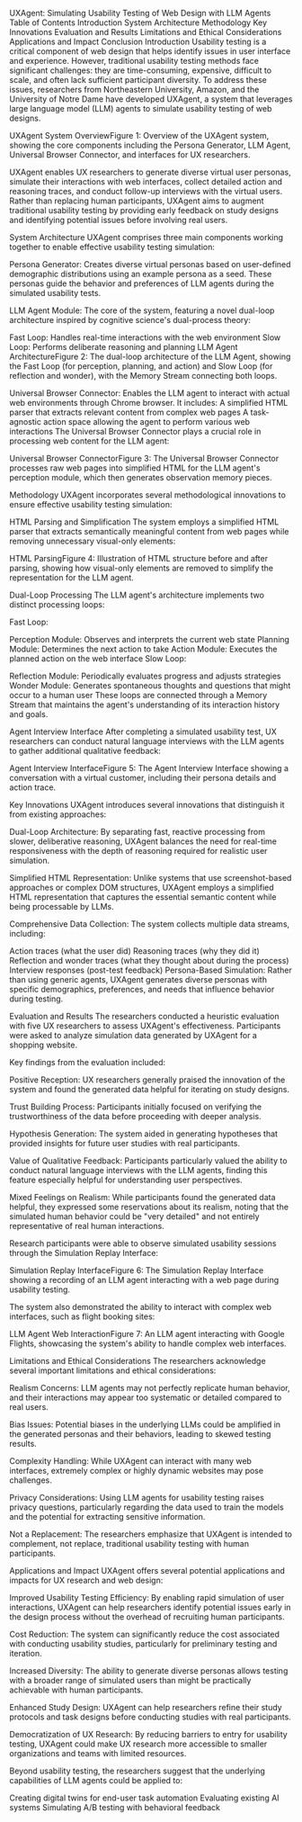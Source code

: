 UXAgent: Simulating Usability Testing of Web Design with LLM Agents
Table of Contents
Introduction
System Architecture
Methodology
Key Innovations
Evaluation and Results
Limitations and Ethical Considerations
Applications and Impact
Conclusion
Introduction
Usability testing is a critical component of web design that helps identify issues in user interface and experience. However, traditional usability testing methods face significant challenges: they are time-consuming, expensive, difficult to scale, and often lack sufficient participant diversity. To address these issues, researchers from Northeastern University, Amazon, and the University of Notre Dame have developed UXAgent, a system that leverages large language model (LLM) agents to simulate usability testing of web designs.

UXAgent System OverviewFigure 1: Overview of the UXAgent system, showing the core components including the Persona Generator, LLM Agent, Universal Browser Connector, and interfaces for UX researchers.

UXAgent enables UX researchers to generate diverse virtual user personas, simulate their interactions with web interfaces, collect detailed action and reasoning traces, and conduct follow-up interviews with the virtual users. Rather than replacing human participants, UXAgent aims to augment traditional usability testing by providing early feedback on study designs and identifying potential issues before involving real users.

System Architecture
UXAgent comprises three main components working together to enable effective usability testing simulation:

Persona Generator: Creates diverse virtual personas based on user-defined demographic distributions using an example persona as a seed. These personas guide the behavior and preferences of LLM agents during the simulated usability tests.

LLM Agent Module: The core of the system, featuring a novel dual-loop architecture inspired by cognitive science's dual-process theory:

Fast Loop: Handles real-time interactions with the web environment
Slow Loop: Performs deliberate reasoning and planning
LLM Agent ArchitectureFigure 2: The dual-loop architecture of the LLM Agent, showing the Fast Loop (for perception, planning, and action) and Slow Loop (for reflection and wonder), with the Memory Stream connecting both loops.

Universal Browser Connector: Enables the LLM agent to interact with actual web environments through Chrome browser. It includes:
A simplified HTML parser that extracts relevant content from complex web pages
A task-agnostic action space allowing the agent to perform various web interactions
The Universal Browser Connector plays a crucial role in processing web content for the LLM agent:

Universal Browser ConnectorFigure 3: The Universal Browser Connector processes raw web pages into simplified HTML for the LLM agent's perception module, which then generates observation memory pieces.

Methodology
UXAgent incorporates several methodological innovations to ensure effective usability testing simulation:

HTML Parsing and Simplification
The system employs a simplified HTML parser that extracts semantically meaningful content from web pages while removing unnecessary visual-only elements:

HTML ParsingFigure 4: Illustration of HTML structure before and after parsing, showing how visual-only elements are removed to simplify the representation for the LLM agent.

Dual-Loop Processing
The LLM agent's architecture implements two distinct processing loops:

Fast Loop:

Perception Module: Observes and interprets the current web state
Planning Module: Determines the next action to take
Action Module: Executes the planned action on the web interface
Slow Loop:

Reflection Module: Periodically evaluates progress and adjusts strategies
Wonder Module: Generates spontaneous thoughts and questions that might occur to a human user
These loops are connected through a Memory Stream that maintains the agent's understanding of its interaction history and goals.

Agent Interview Interface
After completing a simulated usability test, UX researchers can conduct natural language interviews with the LLM agents to gather additional qualitative feedback:

Agent Interview InterfaceFigure 5: The Agent Interview Interface showing a conversation with a virtual customer, including their persona details and action trace.

Key Innovations
UXAgent introduces several innovations that distinguish it from existing approaches:

Dual-Loop Architecture: By separating fast, reactive processing from slower, deliberative reasoning, UXAgent balances the need for real-time responsiveness with the depth of reasoning required for realistic user simulation.

Simplified HTML Representation: Unlike systems that use screenshot-based approaches or complex DOM structures, UXAgent employs a simplified HTML representation that captures the essential semantic content while being processable by LLMs.

Comprehensive Data Collection: The system collects multiple data streams, including:

Action traces (what the user did)
Reasoning traces (why they did it)
Reflection and wonder traces (what they thought about during the process)
Interview responses (post-test feedback)
Persona-Based Simulation: Rather than using generic agents, UXAgent generates diverse personas with specific demographics, preferences, and needs that influence behavior during testing.

Evaluation and Results
The researchers conducted a heuristic evaluation with five UX researchers to assess UXAgent's effectiveness. Participants were asked to analyze simulation data generated by UXAgent for a shopping website.

Key findings from the evaluation included:

Positive Reception: UX researchers generally praised the innovation of the system and found the generated data helpful for iterating on study designs.

Trust Building Process: Participants initially focused on verifying the trustworthiness of the data before proceeding with deeper analysis.

Hypothesis Generation: The system aided in generating hypotheses that provided insights for future user studies with real participants.

Value of Qualitative Feedback: Participants particularly valued the ability to conduct natural language interviews with the LLM agents, finding this feature especially helpful for understanding user perspectives.

Mixed Feelings on Realism: While participants found the generated data helpful, they expressed some reservations about its realism, noting that the simulated human behavior could be "very detailed" and not entirely representative of real human interactions.

Research participants were able to observe simulated usability sessions through the Simulation Replay Interface:

Simulation Replay InterfaceFigure 6: The Simulation Replay Interface showing a recording of an LLM agent interacting with a web page during usability testing.

The system also demonstrated the ability to interact with complex web interfaces, such as flight booking sites:

LLM Agent Web InteractionFigure 7: An LLM agent interacting with Google Flights, showcasing the system's ability to handle complex web interfaces.

Limitations and Ethical Considerations
The researchers acknowledge several important limitations and ethical considerations:

Realism Concerns: LLM agents may not perfectly replicate human behavior, and their interactions may appear too systematic or detailed compared to real users.

Bias Issues: Potential biases in the underlying LLMs could be amplified in the generated personas and their behaviors, leading to skewed testing results.

Complexity Handling: While UXAgent can interact with many web interfaces, extremely complex or highly dynamic websites may pose challenges.

Privacy Considerations: Using LLM agents for usability testing raises privacy questions, particularly regarding the data used to train the models and the potential for extracting sensitive information.

Not a Replacement: The researchers emphasize that UXAgent is intended to complement, not replace, traditional usability testing with human participants.

Applications and Impact
UXAgent offers several potential applications and impacts for UX research and web design:

Improved Usability Testing Efficiency: By enabling rapid simulation of user interactions, UXAgent can help researchers identify potential issues early in the design process without the overhead of recruiting human participants.

Cost Reduction: The system can significantly reduce the cost associated with conducting usability studies, particularly for preliminary testing and iteration.

Increased Diversity: The ability to generate diverse personas allows testing with a broader range of simulated users than might be practically achievable with human participants.

Enhanced Study Design: UXAgent can help researchers refine their study protocols and task designs before conducting studies with real participants.

Democratization of UX Research: By reducing barriers to entry for usability testing, UXAgent could make UX research more accessible to smaller organizations and teams with limited resources.

Beyond usability testing, the researchers suggest that the underlying capabilities of LLM agents could be applied to:

Creating digital twins for end-user task automation
Evaluating existing AI systems
Simulating A/B testing with behavioral feedback